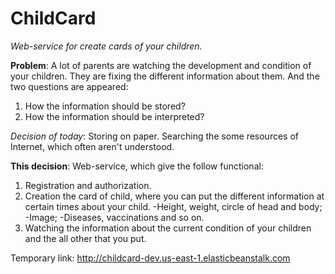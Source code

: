 # ChildCard
*Web-service for create cards of your children.*

**Problem**: A lot of parents are watching the development and condition of your children. They are fixing the different information about them. And the two questions are appeared:
  1. How the information should be stored?
  2. How the information should be interpreted?
  
*Decision of today*: Storing on paper. Searching the some resources of Internet, which often aren't understood.

**This decision**: Web-service, which give the follow functional:
  1. Registration and authorization.
  2. Creation the card of child, where you can put the different information at certain times about your child.
      -Height, weight, circle of head and body;
      -Image;
      -Diseases, vaccinations and so on.
  3. Watching the information about the current condition of your children and the all other that you put. 


Temporary link: http://childcard-dev.us-east-1.elasticbeanstalk.com

